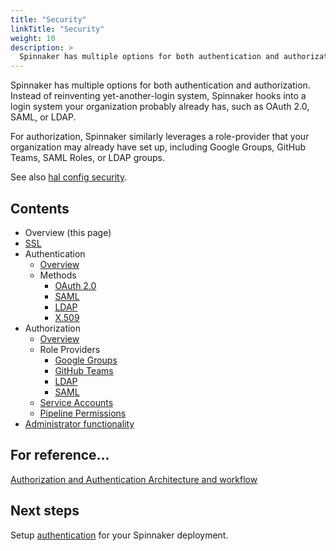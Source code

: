 ```yaml
---
title: "Security"
linkTitle: "Security"
weight: 10
description: >
  Spinnaker has multiple options for both authentication and authorization
---
```


Spinnaker has multiple options for both authentication and authorization. Instead of reinventing
yet-another-login system, Spinnaker hooks into a login system your organization probably already
has, such as OAuth 2.0, SAML, or LDAP.

For authorization, Spinnaker similarly leverages a role-provider that your organization may already
have set up, including Google Groups, GitHub Teams, SAML Roles, or LDAP groups.  

See also [hal config security](/docs/reference/halyard/commands/#hal-config-security).

## Contents

* Overview (this page)
* [SSL](./ssl)
* Authentication
  * [Overview](./authentication/)
  * Methods
    * [OAuth 2.0](./authentication/oauth/)
    * [SAML](./authentication/saml/)
    * [LDAP](./authentication/ldap/)
    * [X.509](./authentication/x509/)
* Authorization 
  * [Overview](./authorization/)
  * Role Providers
      * [Google Groups](./authorization/google-groups/)
      * [GitHub Teams](./authorization/github-teams/)
      * [LDAP](./authorization/ldap/)
      * [SAML](./authorization/saml/)
  * [Service Accounts](./authorization/service-accounts/)
  * [Pipeline Permissions](./authorization/pipeline-permissions/)
* [Administrator functionality](./admin/)


## For reference...
[Authorization and Authentication Architecture and workflow](/docs/reference/architecture/authz_authn/)

## Next steps

Setup [authentication](./authentication/) for your Spinnaker deployment.
